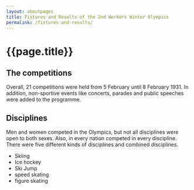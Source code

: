 ```yaml
---
layout: aboutpages
title: Fixtures and Results of the 2nd Workers Winter Olympics
permalink: /fixtures-and-results/
---
```

<h1>{{page.title}}</h1>
<h2>The competitions</h2>
<div class="information">
Overall, 21 competitions were held from 5 February until 8 February 1931. In addition, non-sportive events like concerts, parades and public speeches were added to the programme.</div>
<h2>Disciplines</h2>
<div class="information">
Men and women competed in the Olympics, but not all disciplines were open to both sexes. Also, in every nation competed in every discipline. There were five different kinds of disciplines and combined disciplines.</div>
<div class="facts-list">
    <ul>
        <li>Skiing</li>
        <li>Ice hockey</li>
        <li>Ski Jump</li>
        <li>speed skating</li>
        <li>figure skating</li>
    </ul>
</div>